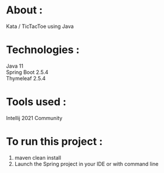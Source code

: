# About : 
Kata / TicTacToe using Java 

# Technologies : 
Java 11  
Spring Boot 2.5.4  
Thymeleaf 2.5.4  

# Tools used :  
Intellij 2021 Community  

# To run this project : 
  1) maven clean install 
  2) Launch the Spring project in your IDE or with command line
